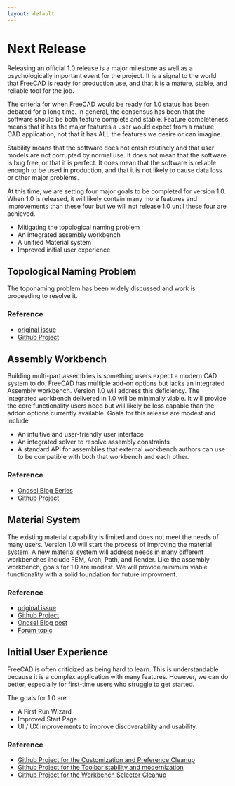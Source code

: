 ```yaml
---
layout: default
---
```



# Next Release

Releasing an official 1.0 release is a major milestone as well as a psychologically important event for the project. It is a signal to the world that FreeCAD is ready for production use, and that it is a mature, stable, and reliable tool for the job.

The criteria for when FreeCAD would be ready for 1.0 status has been debated for a long time. In general, the consensus has been that the software should be both feature complete and stable.  Feature completeness means that it has the major features a user would expect from a mature CAD application, not that it has ALL the features we desire or can imagine.

Stability means that the software does not crash routinely and that user models are not corrupted by normal use.  It does not mean that the software is bug free, or that it is perfect.  It does mean that the software is reliable enough to be used in production, and that it is not likely to cause data loss or other major problems.

At this time, we are setting four major goals to be completed for version 1.0.  When 1.0 is released, it will likely contain many more features and improvements than these four but we will not release 1.0 until these four are achieved.

 - Mitigating the topological naming problem
 - An integrated assembly workbench
 - A unified Material system
 - Improved initial user experience

## Topological Naming Problem

The toponaming problem has been widely discussed and work is proceeding to resolve it.

### Reference
 - [original issue](https://github.com/FreeCAD/FreeCAD/issues/8432)
 - [Github Project](https://github.com/orgs/FreeCAD/projects/2)



## Assembly Workbench

Building multi-part assemblies is something users expect a modern CAD system to do.  FreeCAD has multiple add-on options but lacks an integrated Assembly workbench.  Version 1.0 will address this deficiency.  The integrated workbench delivered in 1.0 will be minimally viable.  It will provide the core functionality users need but will likely be less capable than the addon options currently available.  Goals for this release are modest and include
 - An intuitive and user-friendly user interface
 - An integrated solver to resolve assembly constraints
 - A standard API for assemblies that external workbench authors can use to be compatible with both that workbench and each other.

### Reference
 - [Ondsel Blog Series](https://ondsel.com/blog/default-assembly-workbench-1/)
 - [Github Project](https://github.com/orgs/FreeCAD/projects/7)


## Material System

The existing material capability is limited and does not meet the needs of many users.  Version 1.0 will start the process of improving the material system. A new material system will address needs in many different workbenches include FEM, Arch, Path, and Render.  Like the assembly workbench, goals for 1.0 are modest. We will provide minimum viable functionality with a solid foundation for future improvment.

### Reference
 - [original issue](https://github.com/FreeCAD/FreeCAD/issues/10174)
 - [Github Project](https://github.com/orgs/FreeCAD/projects/17)
 - [Ondsel Blog post](https://ondsel.com/blog/freecad-needs-a-better-materials-system)
 - [Forum topic](https://forum.freecad.org/viewtopic.php?style=4&t=78242)


## Initial User Experience

FreeCAD is often criticized as being hard to learn.  This is understandable because it is a complex application with many features.  However, we can do better, especially for first-time users who struggle to get started.

The goals for 1.0 are

- A First Run Wizard
- Improved Start Page
- UI / UX improvements to improve discoverability and usability.

### Reference
 - [Github Project for the Customization and Preference Cleanup](https://github.com/orgs/FreeCAD/projects/1/views/1)
 - [Github Project for the Toolbar stability and modernization](https://github.com/orgs/FreeCAD/projects/15/views/1)
 - [Github Project for the Workbench Selector Cleanup](https://github.com/orgs/FreeCAD/projects/16/views/1)
